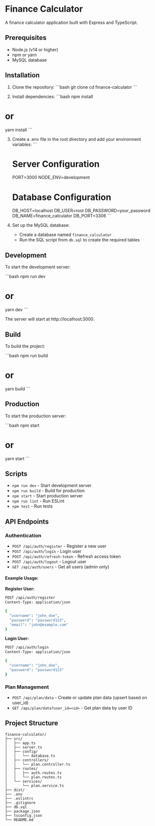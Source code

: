 # Finance Calculator

A finance calculator application built with Express and TypeScript.

## Prerequisites

- Node.js (v14 or higher)
- npm or yarn
- MySQL database

## Installation

1. Clone the repository:
   \`\`\`bash
   git clone <repository-url>
   cd finance-calculator
   \`\`\`

2. Install dependencies:
   \`\`\`bash
   npm install

# or

yarn install
\`\`\`

3. Create a .env file in the root directory and add your environment variables:
   \`\`\`

   # Server Configuration

   PORT=3000
   NODE_ENV=development

   # Database Configuration

   DB_HOST=localhost
   DB_USER=root
   DB_PASSWORD=your_password
   DB_NAME=finance_calculator
   DB_PORT=3306
   \`\`\`

4. Set up the MySQL database:
   - Create a database named `finance_calculator`
   - Run the SQL script from `db.sql` to create the required tables

## Development

To start the development server:

\`\`\`bash
npm run dev

# or

yarn dev
\`\`\`

The server will start at http://localhost:3000.

## Build

To build the project:

\`\`\`bash
npm run build

# or

yarn build
\`\`\`

## Production

To start the production server:

\`\`\`bash
npm start

# or

yarn start
\`\`\`

## Scripts

- `npm run dev` - Start development server
- `npm run build` - Build for production
- `npm start` - Start production server
- `npm run lint` - Run ESLint
- `npm test` - Run tests

## API Endpoints

### Authentication

- `POST /api/auth/register` - Register a new user
- `POST /api/auth/login` - Login user
- `POST /api/auth/refresh-token` - Refresh access token
- `POST /api/auth/logout` - Logout user
- `GET /api/auth/users` - Get all users (admin only)

#### Example Usage:

**Register User:**

```bash
POST /api/auth/register
Content-Type: application/json

{
  "username": "john_doe",
  "password": "password123",
  "email": "john@example.com"
}
```

**Login User:**

```bash
POST /api/auth/login
Content-Type: application/json

{
  "username": "john_doe",
  "password": "password123"
}
```

### Plan Management

- `POST /api/plan/data` - Create or update plan data (upsert based on user_id)
- `GET /api/plan/data?user_id=<id>` - Get plan data by user ID

## Project Structure

```
finance-calculator/
├── src/
│   ├── app.ts
│   ├── server.ts
│   ├── config/
│   │   └── database.ts
│   ├── controllers/
│   │   └── plan.controller.ts
│   ├── routes/
│   │   ├── auth.routes.ts
│   │   └── plan.routes.ts
│   └── services/
│       └── plan.service.ts
├── dist/
├── .env
├── .eslintrc
├── .gitignore
├── db.sql
├── package.json
├── tsconfig.json
└── README.md
```
